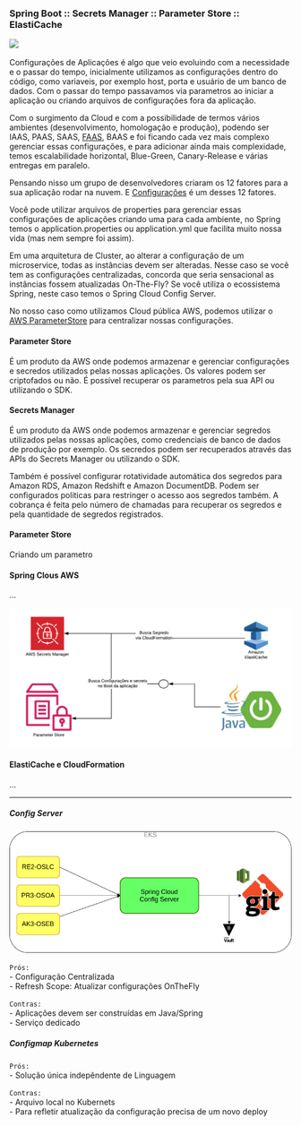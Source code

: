 ### Spring Boot :: Secrets Manager :: Parameter Store :: ElastiCache

![](https://cdn-images-1.medium.com/max/800/1*75GGV6zPFj9onJaQTl4GMQ.png)   
   
Configurações de Aplicações é algo que veio evoluindo com a necessidade e o passar do tempo, inicialmente utilizamos as configurações dentro do código, como variaveis, por exemplo host, porta e usuário de um banco de dados. Com o passar do tempo passavamos via parametros ao iniciar a aplicação ou criando arquivos de configurações fora da aplicação.    
   
Com o surgimento da Cloud e com a possibilidade de termos vários ambientes (desenvolvimento, homologação e produção), podendo ser IAAS, PAAS, SAAS, [FAAS](https://en.wikipedia.org/wiki/Function_as_a_service), BAAS e foi ficando cada vez mais complexo gerenciar essas configurações, e para adicionar ainda mais complexidade, temos escalabilidade horizontal, Blue-Green, Canary-Release e várias entregas em paralelo.   
   
Pensando nisso um grupo de desenvolvedores criaram os 12 fatores para a sua aplicação rodar na nuvem. E [Configurações](https://12factor.net/pt_br/config) é um desses 12 fatores.   
   
Você pode utilizar arquivos de properties para gerenciar essas configurações de aplicações criando uma para cada ambiente, no Spring temos o application.properties ou application.yml que facilita muito nossa vida (mas nem sempre foi assim).   
   
Em uma arquitetura de Cluster, ao alterar a configuração de um microservice, todas as instâncias devem ser alteradas. Nesse caso se você tem as configurações centralizadas, concorda que seria sensacional as instâncias fossem atualizadas On-The-Fly? Se você utiliza o ecossistema Spring, neste caso temos o Spring Cloud Config Server.   

No nosso caso como utilizamos Cloud pública AWS, podemos utilizar o [AWS ParameterStore](https://docs.aws.amazon.com/pt_br/systems-manager/latest/userguide/systems-manager-parameter-store.html) para centralizar nossas configurações.   

#### Parameter Store
É um produto da AWS onde podemos armazenar e gerenciar configurações e secredos utilizados pelas nossas aplicações. Os valores podem ser criptofados ou não. É possível recuperar os parametros pela sua API ou utilizando o SDK.

#### Secrets Manager
É um produto da AWS onde podemos armazenar e gerenciar segredos utilizados pelas nossas aplicações, como credenciais de banco de dados de produção por exemplo. Os secredos podem ser recuperados através das APIs do Secrets Manager ou utilizando o SDK.

Também é possível configurar rotatividade automática dos segredos para Amazon RDS, Amazon Redshift e Amazon DocumentDB. Podem ser configurados politicas para restringer o acesso aos segredos também. A cobrança é feita pelo número de chamadas para recuperar os segredos e pela quantidade de segredos registrados.

#### Parameter Store

Criando um parametro

#### Spring Clous AWS

...


![](AWS-Central-Configuration.png)


#### ElastiCache e CloudFormation

...

--- 

##### Config Server

![](./configserver_.png)
   
`Prós:`   
    - Configuração Centralizada   
    - Refresh Scope: Atualizar configurações OnTheFly   

`Contras:`   
    - Aplicações devem ser construídas em Java/Spring   
    - Serviço dedicado   


##### Configmap Kubernetes

`Prós:`   
    - Solução única indepêndente de Linguagem   
   
`Contras:`   
    - Arquivo local no Kubernets   
    - Para refletir atualização da configuração precisa de um novo deploy   
